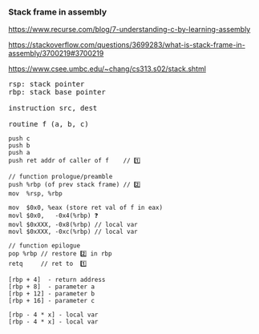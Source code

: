 ### Stack frame in assembly

https://www.recurse.com/blog/7-understanding-c-by-learning-assembly

https://stackoverflow.com/questions/3699283/what-is-stack-frame-in-assembly/3700219#3700219

https://www.csee.umbc.edu/~chang/cs313.s02/stack.shtml

<pre>
rsp: stack pointer 
rbp: stack base pointer

instruction src, dest

routine f (a, b, c)
</pre>

```
push c
push b
push a
push ret addr of caller of f    // 1️⃣

// function prologue/preamble
push %rbp (of prev stack frame) // 2️⃣
mov  %rsp, %rbp

mov  $0x0, %eax (store ret val of f in eax)
movl $0x0,   -0x4(%rbp) ❓
movl $0xXXX, -0x8(%rbp) // local var
movl $0xXXX, -0xc(%rbp) // local var

// function epilogue
pop %rbp // restore 2️⃣ in rbp
retq     // ret to  1️⃣
```

```
[rbp + 4]  - return address
[rbp + 8]  - parameter a
[rbp + 12] - parameter b
[rbp + 16] - parameter c
```

```
[rbp - 4 * x] - local var
[rbp - 4 * x] - local var
```
